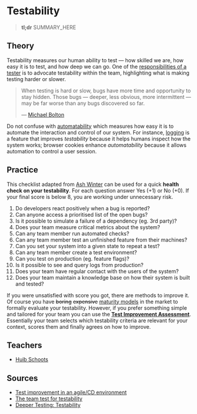 # Testability

> **tl;dr** SUMMARY_HERE

## Theory

Testability measures our human ability to test — how skilled we are, how easy it is to test, and how deep we can go. One of the [responsibilities of a tester](/concepts/tester-responsibilities.md) is to advocate testability within the team, highlighting what is making testing harder or slower.

> When testing is hard or slow, bugs have more time and opportunity to stay hidden. Those bugs — deeper, less obvious, more intermittent — may be far worse than any bugs discovered so far.
>
> — [Michael Bolton](http://www.developsense.com/blog/2017/09/deeper-testing-3-testability/)

Do not confuse with [automatability](https://www.youtube.com/watch?v=gL8hmAH4ZGM) which measures how easy it is to automate the interaction and control of our system. For instance, [logging](/fields/logging.md) is a feature that improves *testability* because it helps humans inspect how the system works; browser cookies enhance *automatability* because it allows automation to control a user session.

## Practice

This checklist adapted from [Ash Winter](https://testingisbelieving.blogspot.com/2017/08/the-team-test-for-testability.html) can be used for a quick **health check on your testability**. For each question answer Yes (+1) or No (+0). If your final score is below 8, you are working under unnecessary risk.

1. Do developers react positively when a bug is reported?
1. Can anyone access a prioritised list of the open bugs?
1. Is it possible to simulate a failure of a dependency (eg. 3rd party)?
1. Does your team measure critical metrics about the system?
1. Can any team member run automated checks?
1. Can any team member test an unfinished feature from their machines?
1. Can you set your system into a given state to repeat a test?
1. Can any team member create a test environment?
1. Can you test on production (eg. feature flags)?
1. Is it possible to see and query logs from production?
1. Does your team have regular contact with the users of the system?
1. Does your team maintain a knowledge base on how their system is built and tested?

If you were unsatisfied with score you got, there are methods to improve it. Of course you have ~~boring~~ ~~expensive~~ [maturity models](https://www.tmmi.org/tmmi-documents/#) in the market to formally evaluate your testability. However, if you prefer something simple and tailored for your team you can use the [**Test Improvement Assessment**](http://www.huibschoots.nl/wordpress/wp-content/uploads/2017/02/Test-Improvement-Huib-Schoots-Joep-Schuurkes.pdf). Essentially your team selects which testability criteria are relevant for your context, scores them and finally agrees on how to improve.

## Teachers

- [Huib Schoots](https://twitter.com/huibschoots)

## Sources

- [Test improvement in an agile/CD environment](http://www.huibschoots.nl/wordpress/?p=2543)
- [The team test for testability](https://testingisbelieving.blogspot.com/2017/08/the-team-test-for-testability.html)
- [Deeper Testing: Testability](http://www.developsense.com/blog/2017/09/deeper-testing-3-testability/)
